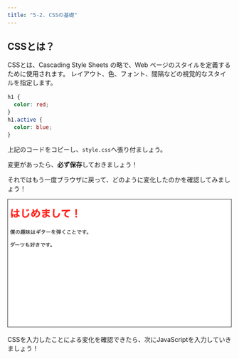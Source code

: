 ```yaml
---
title: "5-2. CSSの基礎"
---
```


## CSSとは？

CSSとは、Cascading Style Sheets の略で、Web ページのスタイルを定義するために使用されます。
レイアウト、色、フォント、間隔などの視覚的なスタイルを指定します。

```css
h1 {
  color: red;
}
h1.active {
  color: blue;
}
```
上記のコードをコピーし、`style.css`へ張り付ましょう。

変更があったら、**必ず保存**しておきましょう！

それではもう一度ブラウザに戻って、どのように変化したのかを確認してみましょう！

![](/images/itboot2025/golive-css.png)

CSSを入力したことによる変化を確認できたら、次にJavaScriptを入力していきましょう！